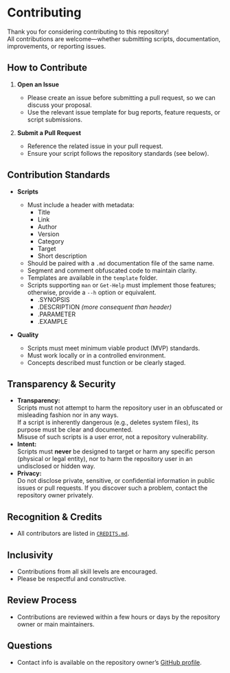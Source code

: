 # Contributing

Thank you for considering contributing to this repository!  
All contributions are welcome—whether submitting scripts, documentation, improvements, or reporting issues.

## How to Contribute

1. **Open an Issue**  
   - Please create an issue before submitting a pull request, so we can discuss your proposal.
   - Use the relevant issue template for bug reports, feature requests, or script submissions.

2. **Submit a Pull Request**  
   - Reference the related issue in your pull request.
   - Ensure your script follows the repository standards (see below).

## Contribution Standards

- **Scripts**  
  - Must include a header with metadata:
    - Title
    - Link
    - Author
    - Version
    - Category
    - Target
    - Short description
  - Should be paired with a `.md` documentation file of the same name.
  - Segment and comment obfuscated code to maintain clarity.
  - Templates are available in the `template` folder.
  - Scripts supporting `man` or `Get-Help` must implement those features; otherwise, provide a `--h` option or equivalent.
    - .SYNOPSIS
    - .DESCRIPTION _(more consequent than header)_
    - .PARAMETER <param>
    - .EXAMPLE

- **Quality**  
  - Scripts must meet minimum viable product (MVP) standards.
  - Must work locally or in a controlled environment.
  - Concepts described must function or be clearly staged.

## Transparency & Security

- **Transparency:**  
  Scripts must not attempt to harm the repository user in an obfuscated or misleading fashion nor in any ways.  
  If a script is inherently dangerous (e.g., deletes system files), its purpose must be clear and documented.  
  Misuse of such scripts is a user error, not a repository vulnerability.
- **Intent:**  
  Scripts must **never** be designed to target or harm any specific person (physical or legal entity), nor to harm the repository user in an undisclosed or hidden way.
- **Privacy:**  
  Do not disclose private, sensitive, or confidential information in public issues or pull requests. If you discover such a problem, contact the repository owner privately.

## Recognition & Credits

- All contributors are listed in [`CREDITS.md`](./CREDITS.md).

## Inclusivity

- Contributions from all skill levels are encouraged.
- Please be respectful and constructive.

## Review Process

- Contributions are reviewed within a few hours or days by the repository owner or main maintainers.

## Questions

- Contact info is available on the repository owner’s [GitHub profile](https://github.com/Miiraak).
